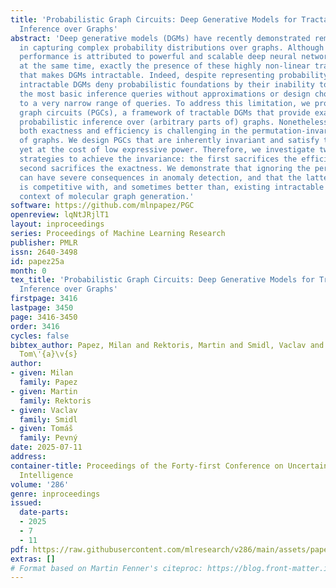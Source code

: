 ```yaml
---
title: 'Probabilistic Graph Circuits: Deep Generative Models for Tractable Probabilistic
  Inference over Graphs'
abstract: 'Deep generative models (DGMs) have recently demonstrated remarkable success
  in capturing complex probability distributions over graphs. Although their excellent
  performance is attributed to powerful and scalable deep neural networks, it is,
  at the same time, exactly the presence of these highly non-linear transformations
  that makes DGMs intractable. Indeed, despite representing probability distributions,
  intractable DGMs deny probabilistic foundations by their inability to answer even
  the most basic inference queries without approximations or design choices specific
  to a very narrow range of queries. To address this limitation, we propose probabilistic
  graph circuits (PGCs), a framework of tractable DGMs that provide exact and efficient
  probabilistic inference over (arbitrary parts of) graphs. Nonetheless, achieving
  both exactness and efficiency is challenging in the permutation-invariant setting
  of graphs. We design PGCs that are inherently invariant and satisfy these two requirements,
  yet at the cost of low expressive power. Therefore, we investigate two alternative
  strategies to achieve the invariance: the first sacrifices the efficiency, and the
  second sacrifices the exactness. We demonstrate that ignoring the permutation invariance
  can have severe consequences in anomaly detection, and that the latter approach
  is competitive with, and sometimes better than, existing intractable DGMs in the
  context of molecular graph generation.'
software: https://github.com/mlnpapez/PGC
openreview: lqNtJRjlT1
layout: inproceedings
series: Proceedings of Machine Learning Research
publisher: PMLR
issn: 2640-3498
id: papez25a
month: 0
tex_title: 'Probabilistic Graph Circuits: Deep Generative Models for Tractable Probabilistic
  Inference over Graphs'
firstpage: 3416
lastpage: 3450
page: 3416-3450
order: 3416
cycles: false
bibtex_author: Papez, Milan and Rektoris, Martin and Smidl, Vaclav and Pevn\'{y},
  Tom\'{a}\v{s}
author:
- given: Milan
  family: Papez
- given: Martin
  family: Rektoris
- given: Vaclav
  family: Smidl
- given: Tomáš
  family: Pevný
date: 2025-07-11
address:
container-title: Proceedings of the Forty-first Conference on Uncertainty in Artificial
  Intelligence
volume: '286'
genre: inproceedings
issued:
  date-parts:
  - 2025
  - 7
  - 11
pdf: https://raw.githubusercontent.com/mlresearch/v286/main/assets/papez25a/papez25a.pdf
extras: []
# Format based on Martin Fenner's citeproc: https://blog.front-matter.io/posts/citeproc-yaml-for-bibliographies/
---
```

